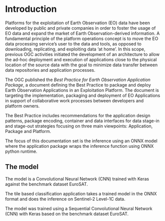 # Introduction 

Platforms for the exploitation of Earth Observation (EO) data have been developed by public and private companies in order to foster the usage of EO data and expand the market of Earth Observation-derived information. A fundamental principle of the platform operations concept is to move the EO data processing service’s user to the data and tools, as opposed to downloading, replicating, and exploiting data ‘at home’. In this scope, previous OGC activities initiated the development of an architecture to allow the ad-hoc deployment and execution of applications close to the physical location of the source data with the goal to minimize data transfer between data repositories and application processes.

The OGC published the _Best Practice for Earth Observation Application Package_, a document defining the Best Practice to package and deploy Earth Observation Applications in an Exploitation Platform. The document is targeting the implementation, packaging and deployment of EO Applications in support of collaborative work processes between developers and platform owners.

The Best Practice includes recommendations for the application design patterns, package encoding, container and data interfaces for data stage-in and stage-out strategies focusing on three main viewpoints: Application, Package and Platform.

The focus of this documentation set is the inference using an ONNX model where the application package wraps the inference function using ONNX python runtime.

## The model 

The model is a Convolutional Neural Network (CNN) trained with Keras against the benchmark dataset EuroSAT. 

The tile based classification application takes a trained model in the ONNX format and does the inference on Sentinel-2 Level-1C data.

The model was trained using a Sequential Convolutional Neural Network (CNN) with Keras based on the benchmark dataset EuroSAT. 